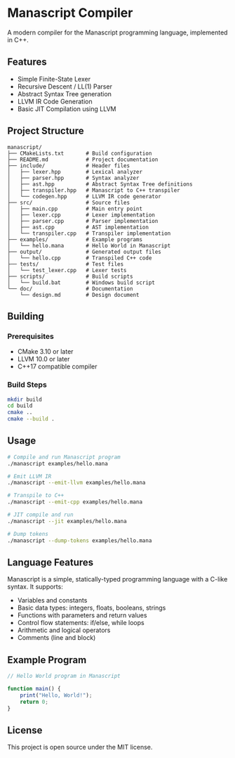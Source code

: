 # Manascript Compiler

A modern compiler for the Manascript programming language, implemented in C++.

## Features

- Simple Finite-State Lexer
- Recursive Descent / LL(1) Parser
- Abstract Syntax Tree generation
- LLVM IR Code Generation
- Basic JIT Compilation using LLVM

## Project Structure

```
manascript/
├── CMakeLists.txt       # Build configuration
├── README.md            # Project documentation
├── include/             # Header files
│   ├── lexer.hpp        # Lexical analyzer
│   ├── parser.hpp       # Syntax analyzer
│   ├── ast.hpp          # Abstract Syntax Tree definitions
│   ├── transpiler.hpp   # Manascript to C++ transpiler
│   └── codegen.hpp      # LLVM IR code generator
├── src/                 # Source files
│   ├── main.cpp         # Main entry point
│   ├── lexer.cpp        # Lexer implementation
│   ├── parser.cpp       # Parser implementation
│   ├── ast.cpp          # AST implementation
│   └── transpiler.cpp   # Transpiler implementation
├── examples/            # Example programs
│   └── hello.mana       # Hello World in Manascript
├── output/              # Generated output files
│   └── hello.cpp        # Transpiled C++ code
├── tests/               # Test files
│   └── test_lexer.cpp   # Lexer tests
├── scripts/             # Build scripts
│   └── build.bat        # Windows build script
└── doc/                 # Documentation
    └── design.md        # Design document
```

## Building

### Prerequisites

- CMake 3.10 or later
- LLVM 10.0 or later
- C++17 compatible compiler

### Build Steps

```bash
mkdir build
cd build
cmake ..
cmake --build .
```

## Usage

```bash
# Compile and run Manascript program
./manascript examples/hello.mana

# Emit LLVM IR
./manascript --emit-llvm examples/hello.mana

# Transpile to C++
./manascript --emit-cpp examples/hello.mana

# JIT compile and run
./manascript --jit examples/hello.mana

# Dump tokens
./manascript --dump-tokens examples/hello.mana
```

## Language Features

Manascript is a simple, statically-typed programming language with a C-like syntax. It supports:

- Variables and constants
- Basic data types: integers, floats, booleans, strings
- Functions with parameters and return values
- Control flow statements: if/else, while loops
- Arithmetic and logical operators
- Comments (line and block)

## Example Program

```javascript
// Hello World program in Manascript

function main() {
    print("Hello, World!");
    return 0;
}
```

## License

This project is open source under the MIT license.
